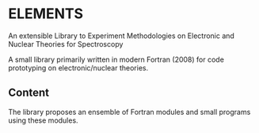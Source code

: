 # ELEMENTS

An extensible Library to Experiment Methodologies on Electronic and Nuclear Theories for Spectroscopy

A small library primarily written in modern Fortran (2008) for code prototyping on electronic/nuclear theories.

## Content

The library proposes an ensemble of Fortran modules and small programs using these modules.
